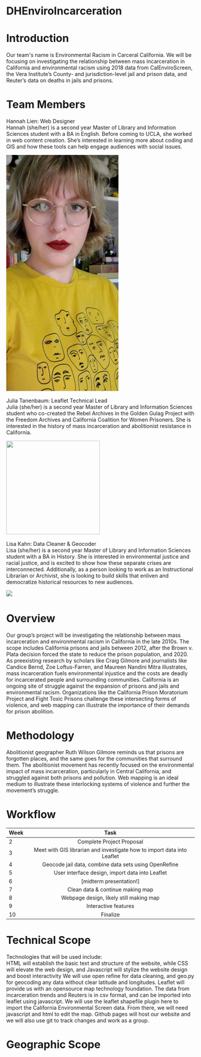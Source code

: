# DHEnviroIncarceration

# Introduction
Our team's name is Environmental Racism in Carceral California. We will be focusing on investigating the relationship between mass incarceration in California and environmental racism using 2018 data from CalEnviroScreen, the Vera Institute’s County- and jurisdiction-level jail and prison data, and Reuter’s data on deaths in jails and prisons.

# Team Members
Hannah Lien: Web Designer  
Hannah (she/her) is a second year Master of Library and Information Sciences student with a BA in English. Before coming to UCLA, she worked in web content creation. She’s interested in learning more about coding and GIS and how these tools can help engage audiences with social issues.

<img src="https://raw.githubusercontent.com/hanarama/DH151/main/Photos/Hannah_Pic.jpg">

Julia Tanenbaum: Leaflet Technical Lead  
Julia (she/her) is a second year Master of Library and Information Sciences student who co-created the Rebel Archives in the Golden Gulag Project with the Freedom Archives and California Coalition for Women Prisoners. She is interested in the history of mass incarceration and abolitionist resistance in California.

<img src="https://user-images.githubusercontent.com/81833154/114326099-f72d5c00-9ae7-11eb-9810-108288df69e2.png"  width="250" height="250">


Lisa Kahn: Data Cleaner & Geocoder  
Lisa (she/her) is a second year Master of Library and Information Sciences student with a BA in History. She is interested in environmental justice and racial justice, and is excited to show how these separate crises are interconnected. Additionally, as a person looking to work as an Instructional Librarian or Archivist, she is looking to build skills that enliven and democratize historical resources to new audiences. 

<img src="https://scontent.xx.fbcdn.net/v/t1.15752-0/p403x403/126133095_374132144011379_6891948301111871349_n.jpg?_nc_cat=103&ccb=1-3&_nc_sid=f79d6e&_nc_ohc=E1dS_NpcLyoAX8lm7Qf&_nc_ad=z-m&_nc_cid=0&_nc_ht=scontent.xx&tp=6&oh=ef0a5eca1209e8ae83d222b0771628d0&oe=6098B545">

# Overview
Our group’s project will be investigating the relationship between mass incarceration and environmental racism in California in the late 2010s. The scope includes California prisons and jails between 2012, after the Brown v. Plata decision forced the state to reduce the prison population, and 2020. As preexisting research by scholars like Craig Gilmore and journalists like Candice Bernd, Zoe Loftus-Farren, and Maureen Nandini Mitra illustrates, mass incarceration fuels environmental injustice and the costs are deadly for incarcerated people and surrounding communities. California is an ongoing site of struggle against the expansion of prisons and jails and environmental racism. Organizations like the California Prison Moratorium Project and Fight Toxic Prisons challenge these intersecting forms of violence, and web mapping can illustrate the importance of their demands for prison abolition. 

# Methodology
Abolitionist geographer Ruth Wilson Gilmore reminds us that prisons are forgotten places, and the same goes for the communities that surround them. The abolitionist movement has recently focused on the environmental impact of mass incarceration, particularly in Central California, and struggled against both prisons and pollution. Web mapping is an ideal medium to illustrate these interlocking systems of violence and further the movement’s struggle.

# Workflow
| Week       | Task     |
| :------------- | :----------: |
|  2 | Complete Project Proposal   |
| 3   | Meet with GIS librarian and investigate how to import data into Leaflet |
| 4 | Geocode jail data, combine data sets using OpenRefine |
| 5 | User interface design, import data into Leaflet |
| 6 | [midterm presentation!] |
| 7 | Clean data & continue making map |
| 8 | Webpage design, likely still making map |
| 9 | Interactive features |
| 10 | Finalize |

# Technical Scope
Technologies that will be used include:  
HTML will establish the basic text and structure of the website, while CSS will elevate the web design, and Javascript will stylize the website design and boost interactivity
We will use open refine for data cleaning, and geo.py for geocoding any data without clear latitude and longitudes.
Leaflet will provide us with an opensource map technology foundation. The data from incarceration trends and Reuters is in csv format, and can be imported into leaflet using javascript. We will use the leaflet shapefile plugin here to import the California Environmental Screen data. From there, we will need javascript and html to edit the map. 
Github pages will host our website and we will also use git to track changes and work as a group. 


# Geographic Scope
